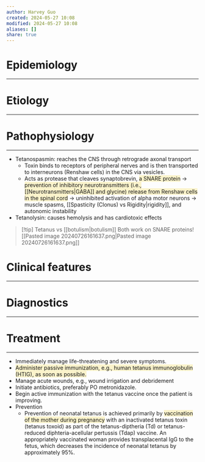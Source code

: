 ```yaml
---
author: Harvey Guo
created: 2024-05-27 10:08
modified: 2024-05-27 10:08
aliases: []
share: true
---
```

# Epidemiology
---


# Etiology
---


# Pathophysiology
---
- Tetanospasmin: reaches the CNS through retrograde axonal transport
	- Toxin binds to receptors of peripheral nerves and is then transported to interneurons (Renshaw cells) in the CNS via vesicles. 
	- Acts as protease that cleaves synaptobrevin, <span style="background:rgba(240, 200, 0, 0.2)">a SNARE protein</span> → <span style="background:rgba(240, 200, 0, 0.2)">prevention of inhibitory neurotransmitters (i.e., [[Neurotransmitters|GABA]] and glycine) release from Renshaw cells in the spinal cord</span> → uninhibited activation of alpha motor neurons → muscle spasms, [[Spasticity (Clonus) vs Rigidity|rigidity]], and autonomic instability
- Tetanolysin: causes hemolysis and has cardiotoxic effects

>[!tip] Tetanus vs [[botulism|botulism]]
>Both work on SNARE proteins![[Pasted image 20240726161637.png|Pasted image 20240726161637.png]]

# Clinical features
---


# Diagnostics
---


# Treatment
---
- Immediately manage life-threatening and severe symptoms.
- <span style="background:rgba(240, 200, 0, 0.2)">Administer passive immunization, e.g., human tetanus immunoglobulin (HTIG), as soon as possible.</span>
- Manage acute wounds, e.g., wound irrigation and debridement
- Initiate antibiotics, preferably PO metronidazole.
- Begin active immunization with the tetanus vaccine once the patient is improving.
- Prevention
	- Prevention of neonatal tetanus is achieved primarily by <span style="background:rgba(240, 200, 0, 0.2)">vaccination of the mother during pregnancy</span> with an inactivated tetanus toxin (tetanus toxoid) as part of the tetanus-diptheria (Td) or tetanus-reduced diphteria-acellular pertussis (Tdap) vaccine.  An appropriately vaccinated woman provides transplacental IgG to the fetus, which decreases the incidence of neonatal tetanus by approximately 95%.